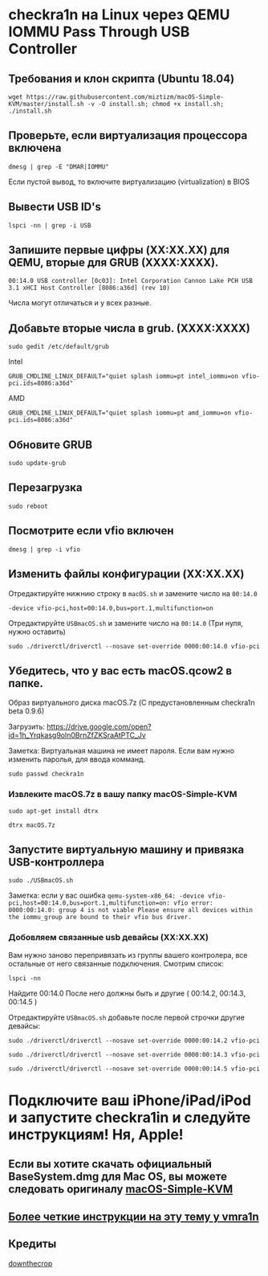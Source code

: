 # checkra1n на Linux через QEMU IOMMU Pass Through USB Controller

## Требования и клон скрипта (Ubuntu 18.04)

`wget https://raw.githubusercontent.com/miztizm/macOS-Simple-KVM/master/install.sh -v -O install.sh; chmod +x install.sh; ./install.sh`

## Проверьте, если виртуализация процессора включена

`dmesg | grep -E "DMAR|IOMMU"`

Если пустой вывод, то включите виртуализацию (virtualization) в BIOS 

## Вывести USB ID's

`lspci -nn | grep -i USB`

## Запишите первые цифры (XX:XX.XX) для QEMU, вторые для GRUB (XXXX:XXXX).

`00:14.0 USB controller [0c03]: Intel Corporation Cannon Lake PCH USB 3.1 xHCI Host Controller [8086:a36d] (rev 10)`

Числа могут отличаться и у всех разные.

## Добавьте вторые числа в grub. (XXXX:XXXX)

`sudo gedit /etc/default/grub`

Intel

`GRUB_CMDLINE_LINUX_DEFAULT="quiet splash iommu=pt intel_iommu=on vfio-pci.ids=8086:a36d"` 

AMD

`GRUB_CMDLINE_LINUX_DEFAULT="quiet splash iommu=pt amd_iommu=on vfio-pci.ids=8086:a36d"` 

## Обновитe GRUB

`sudo update-grub`

## Перезагрузка

`sudo reboot`

## Посмотрите если vfio включен

`dmesg | grep -i vfio`

##  Изменить файлы конфигурации (XX:XX.XX)

Отредактируйте нижнию строку в `macOS.sh` и замените число на `00:14.0`

`-device vfio-pci,host=00:14.0,bus=port.1,multifunction=on`

Отредактируйте `USBmacOS.sh` и замените число на `00:14.0` (Три нуля, нужно оставить)

`sudo ./driverctl/driverctl --nosave set-override 0000:00:14.0 vfio-pci`

## Убедитесь, что у вас есть macOS.qcow2 в папке.

Образ виртуального диска macOS.7z (С предустановленным checkra1n beta 0.9.6) 

Загрузить: https://drive.google.com/open?id=1h_Yrqkasg9oln0BrnZfZKSraAtPTC_Jv

Заметка: Виртуальная машина не имеет пароля. Если вам нyжно изменить паролья, для ввода комманд.

`sudo passwd checkra1n`

### Извлеките macOS.7z в вашу папку macOS-Simple-KVM

`sudo apt-get install dtrx`

`dtrx macOS.7z`

## Запустите виртуальную машину и привязка USB-контроллера

`sudo ./USBmacOS.sh`

Заметка: если у вас ошибка `qemu-system-x86_64: -device vfio-pci,host=00:14.0,bus=port.1,multifunction=on: vfio error: 0000:00:14.0: group 4 is not viable
Please ensure all devices within the iommu_group are bound to their vfio bus driver.`

### Добовляем связанные usb девайсы (XX:XX.XX)

Вам нужно заново перепривязать из группы вашего контролера, все остальные от него связанные подключения.
Смотрим список:

`lspci -nn`

Найдите 00:14.0 После него должны быть и другие ( 00:14.2, 00:14.3, 00:14.5 )

Отредактируйте `USBmacOS.sh` добавьте после первой строчки другие девайсы:

`sudo ./driverctl/driverctl --nosave set-override 0000:00:14.2 vfio-pci`

`sudo ./driverctl/driverctl --nosave set-override 0000:00:14.3 vfio-pci`

`sudo ./driverctl/driverctl --nosave set-override 0000:00:14.5 vfio-pci`


# Подключите ваш iPhone/iPad/iPod и запустите checkra1in и следуйте инструкциям! Ня, Apple!

## Если вы хотите скачать официальный BaseSystem.dmg для Mac OS, вы можете следовать оригиналу [macOS-Simple-KVM](https://github.com/foxlet/macOS-Simple-KVM/blob/master/README.md) 

## [Более четкие инструкции на эту тему у vmra1n](https://www.reddit.com/r/jailbreak/comments/dxdmua/tutorial_detailed_guide_on_how_to_run_checkra1n/)

## Кредиты
[downthecrop](https://github.com/downthecrop/) 

